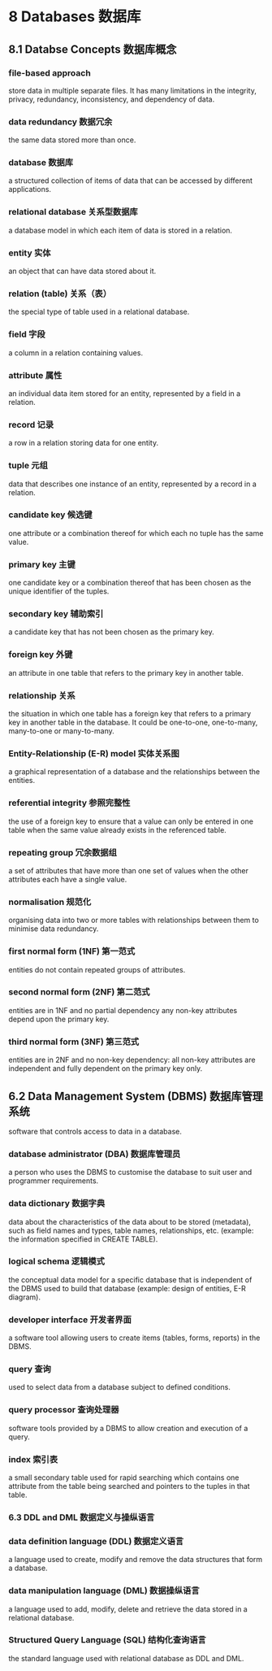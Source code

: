 # 8 Databases 数据库

## 8.1 Databse Concepts 数据库概念

### file-based approach

store data in multiple separate files.  It has many limitations in the
integrity, privacy, redundancy, inconsistency, and dependency of data.

### data redundancy 数据冗余

the same data stored more than once.

### database 数据库

a structured collection of items of data that can be accessed by different
applications.

### relational database 关系型数据库

a database model in which each item of data is stored in a relation.

### entity 实体

an object that can have data stored about it.

### relation (table) 关系（表）

the special type of table used in a relational database.

### field 字段

a column in a relation containing values.

### attribute 属性

an individual data item stored for an entity, represented by a field in a
relation.

### record 记录

a row in a relation storing data for one entity.

### tuple 元组

data that describes one instance of an entity, represented by a record in a
relation.

### candidate key 候选键

one attribute or a combination thereof for which each no tuple has the same
value.

### primary key 主键

one candidate key or a combination thereof that has been chosen as the unique
identifier of the tuples.

### secondary key 辅助索引

a candidate key that has not been chosen as the primary key.

### foreign key 外键

an attribute in one table that refers to the primary key in another table.

### relationship 关系

the situation in which one table has a foreign key that refers to a primary
key in another table in the database.  It could be one-to-one, one-to-many,
many-to-one or many-to-many.

### Entity-Relationship (E-R) model 实体关系图

a graphical representation of a database and the relationships between the
entities.

### referential integrity 参照完整性

the use of a foreign key to ensure that a value can only be entered in one
table when the same value already exists in the referenced table.

### repeating group 冗余数据组

a set of attributes that have more than one set of values when the other
attributes each have a single value.

### normalisation 规范化

organising data into two or more tables with relationships between them to
minimise data redundancy.

### first normal form (1NF) 第一范式

entities do not contain repeated groups of attributes.

### second normal form (2NF) 第二范式

entities are in 1NF and no partial dependency
any non-key attributes depend upon the primary key.

### third normal form (3NF) 第三范式

entities are in 2NF and no non-key dependency: all non-key attributes are
independent and fully dependent on the primary key only.

## 6.2 Data Management System (DBMS) 数据库管理系统

software that controls access to data in a database.

### database administrator (DBA) 数据库管理员

a person who uses the DBMS to customise the database to suit user and
programmer requirements.

### data dictionary 数据字典

data about the characteristics of the data about to be stored (metadata), such
as field names and types, table names, relationships, etc. (example: the
information specified in CREATE TABLE).

### logical schema 逻辑模式

the conceptual data model for a specific database that is independent of the
DBMS used to build that database (example: design of entities, E-R diagram).

### developer interface 开发者界面

a software tool allowing users to create items (tables, forms, reports) in the
DBMS.

### query 查询

used to select data from a database subject to defined conditions.

### query processor 查询处理器

software tools provided by a DBMS to allow creation and execution of a query.

### index 索引表

a small secondary table used for rapid searching which contains one attribute
from the table being searched and pointers to the tuples in that table.

### 6.3 DDL and DML 数据定义与操纵语言

### data definition language (DDL) 数据定义语言

a language used to create, modify and remove the data structures that form a
database.

### data manipulation language (DML) 数据操纵语言

a language used to add, modify, delete and retrieve the data stored in a
relational database.

### Structured Query Language (SQL) 结构化查询语言

the standard language used with relational database as DDL and DML.
